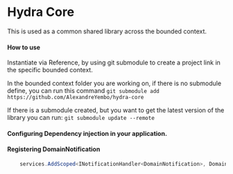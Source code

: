 # Hydra Core

This is used as a common shared library across the bounded context.


#### How to use
Instantiate via Reference, by using git submodule to create a project link in the specific bounded context.

In the bounded context folder you are working on, if there is no submodule define, you can run this command
```git submodule add https://github.com/AlexandreYembo/hydra-core```

If there is a submodule created, but you want to get the latest version of the library you can run:
```git submodule update --remote```

#### Configuring Dependency injection in your application.

#### Registering DomainNotification
```c# 
    services.AddScoped<INotificationHandler<DomainNotification>, Domain NotificationHandler>();
```